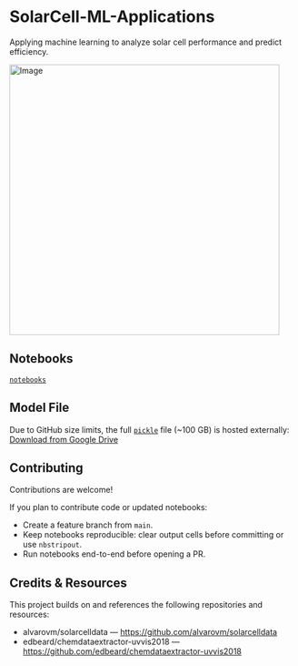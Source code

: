 # SolarCell-ML-Applications
Applying machine learning to analyze solar cell performance and predict efficiency.

<img width="475" height="475" alt="Image" src="https://github.com/user-attachments/assets/3ed1b604-52a5-4bee-a516-e6899c3b2656" />

## Notebooks
[`notebooks`](notebooks) 

## Model File
Due to GitHub size limits, the full [`pickle`](pickle) file (~100 GB) is hosted externally:
[Download from Google Drive](https://drive.google.com/file/d/1PpUy9nkPIpzvdHHDD-el9eJ5A4c_8k4o/view?usp=drive_link)

## Contributing

Contributions are welcome! 

If you plan to contribute code or updated notebooks:
- Create a feature branch from `main`.
- Keep notebooks reproducible: clear output cells before committing or use `nbstripout`.
- Run notebooks end-to-end before opening a PR.

## Credits & Resources

This project builds on and references the following repositories and resources:
- alvarovm/solarcelldata — https://github.com/alvarovm/solarcelldata
- edbeard/chemdataextractor-uvvis2018 — https://github.com/edbeard/chemdataextractor-uvvis2018
